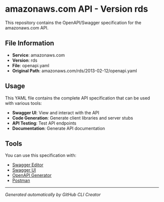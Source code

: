 # amazonaws.com API - Version rds

This repository contains the OpenAPI/Swagger specification for the amazonaws.com API.

## File Information

- **Service**: amazonaws.com
- **Version**: rds
- **File**: openapi.yaml
- **Original Path**: amazonaws.com/rds/2013-02-12/openapi.yaml

## Usage

This YAML file contains the complete API specification that can be used with various tools:

- **Swagger UI**: View and interact with the API
- **Code Generation**: Generate client libraries and server stubs
- **API Testing**: Test API endpoints
- **Documentation**: Generate API documentation

## Tools

You can use this specification with:

- [Swagger Editor](https://editor.swagger.io/)
- [Swagger UI](https://swagger.io/tools/swagger-ui/)
- [OpenAPI Generator](https://openapi-generator.tech/)
- [Postman](https://www.postman.com/)

---

*Generated automatically by GitHub CLI Creator*
